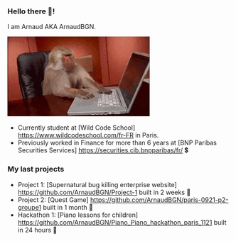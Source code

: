 ### Hello there 👋! 
I am Arnaud AKA ArnaudBGN.

![Cover](https://github.com/ArnaudBGN/ArnaudBGN/blob/main/Img-github/giphy.gif)

- Currently student at [Wild Code School] https://www.wildcodeschool.com/fr-FR in Paris.
- Previously worked in Finance for more than 6 years at [BNP Paribas Securities Services] https://securities.cib.bnpparibas/fr/ 💲

### My last projects 

- Project 1: [Supernatural bug killing enterprise website] https://github.com/ArnaudBGN/Project-1 built in 2 weeks 💪
- Project 2: [Quest Game] https://github.com/ArnaudBGN/paris-0921-p2-groupe1 built in 1 month 💪
- Hackathon 1: [Piano lessons for children] https://github.com/ArnaudBGN/Piano_Piano_hackathon_paris_1121 built in 24 hours 💪



